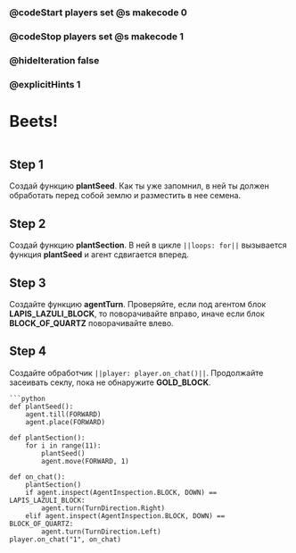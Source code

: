 ### @codeStart players set @s makecode 0
### @codeStop players set @s makecode 1

### @hideIteration false 
### @explicitHints 1


# Beets!

```python
```

## Step 1
Создай функцию **plantSeed**.
Как ты уже запомнил, в ней ты должен обработать перед собой землю и разместить в нее семена.

## Step 2
Создай функцию **plantSection**.
В ней в цикле ``||loops: for||`` вызывается функция **plantSeed** и агент сдвигается вперед.

## Step 3
Создайте функцию **agentTurn**.
Проверяйте, если под агентом блок **LAPIS_LAZULI_BLOCK**, то поворачивайте вправо, иначе если блок **BLOCK_OF_QUARTZ** поворачивайте влево.

## Step 4
Создайте обработчик ``||player: player.on_chat()||``.
Продолжайте засеивать секлу, пока не обнаружите **GOLD_BLOCK**.

```ghost
```python
def plantSeed():
    agent.till(FORWARD)
    agent.place(FORWARD)

def plantSection():
    for i in range(11):
        plantSeed()
        agent.move(FORWARD, 1)

def on_chat():
    plantSection()
    if agent.inspect(AgentInspection.BLOCK, DOWN) == LAPIS_LAZULI_BLOCK:
        agent.turn(TurnDirection.Right)
    elif agent.inspect(AgentInspection.BLOCK, DOWN) == BLOCK_OF_QUARTZ:
        agent.turn(TurnDirection.Left)
player.on_chat("1", on_chat)

```